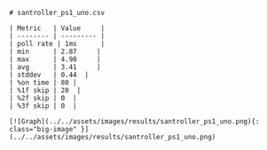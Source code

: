 
    # santroller_ps1_uno.csv

    | Metric   | Value     |
    | -------- | --------- |
    | poll rate | 1ms      |
    | min      | 2.87     |
    | max      | 4.98     |
    | avg      | 3.41     |
    | stddev   | 0.44  |
    | %on time | 80 |
    | %1f skip | 20  |
    | %2f skip | 0  |
    | %3f skip | 0  |

    [![Graph](../../assets/images/results/santroller_ps1_uno.png){: class="big-image" }](../../assets/images/results/santroller_ps1_uno.png)

    